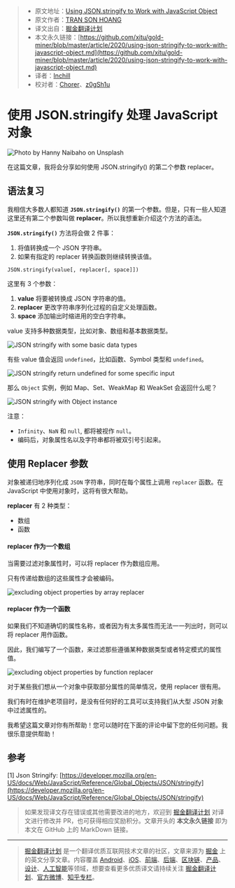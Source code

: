 > * 原文地址：[Using JSON.stringify to Work with JavaScript Object](https://levelup.gitconnected.com/using-json-stringify-to-work-with-javascript-object-9416c1e2c7c4)
> * 原文作者：[TRAN SON HOANG](https://medium.com/@transonhoang)
> * 译文出自：[掘金翻译计划](https://github.com/xitu/gold-miner)
> * 本文永久链接：[https://github.com/xitu/gold-miner/blob/master/article/2020/using-json-stringify-to-work-with-javascript-object.md](https://github.com/xitu/gold-miner/blob/master/article/2020/using-json-stringify-to-work-with-javascript-object.md)
> * 译者：[Inchill](https://github.com/Inchill)
> * 校对者：[Chorer](https://github.com/Chorer)、[z0gSh1u](https://github.com/z0gSh1u)

# 使用 JSON.stringify 处理 JavaScript 对象

![Photo by [Hanny Naibaho](https://unsplash.com/@hannynaibaho?utm_source=unsplash&utm_medium=referral&utm_content=creditCopyText) on [Unsplash](https://unsplash.com/s/photos/coffee?utm_source=unsplash&utm_medium=referral&utm_content=creditCopyText)](https://cdn-images-1.medium.com/max/9282/1*Kiz9V-noKpoSaIAdYyzWNA.jpeg)

在这篇文章，我将会分享如何使用 JSON.stringify() 的第二个参数 replacer。

## 语法复习

我相信大多数人都知道 **`JSON.stringify()`** 的第一个参数。但是，只有一些人知道这里还有第二个参数叫做 **replacer**。所以我想重新介绍这个方法的语法。

**`JSON.stringify()`** 方法将会做 2 件事：

1. 将值转换成一个 JSON 字符串。
2. 如果有指定的 replacer 转换函数则继续转换该值。

```
JSON.stringify(value[, replacer[, space]])
```

这里有 3 个参数：

1. **value**
将要被转换成 JSON 字符串的值。
2. **replacer**
更改字符串序列化过程的自定义处理函数。
3. **space**
添加输出时缩进用的空白字符串。


value 支持多种数据类型，比如对象、数组和基本数据类型。

![JSON stringify with some basic data types](https://cdn-images-1.medium.com/max/2000/1*5E21LFldSmAu59S8nuxEjQ.png)

有些 value 值会返回 `undefined`，比如函数、Symbol 类型和 `undefined`。

![JSON stringify return undefined for some specific input](https://cdn-images-1.medium.com/max/2000/1*rouzCb86i62XKCX4Ucy_9g.png)

那么 `Object` 实例，例如 Map、Set、WeakMap 和 WeakSet 会返回什么呢？

![JSON stringify with Object instance](https://cdn-images-1.medium.com/max/2000/1*zmsGDy7_pc_4bs2YSBfofw.png)

注意：

* `Infinity`、`NaN` 和 `null`, 都将被视作 `null`。
* 编码后，对象属性名以及字符串都将被双引号引起来。

## 使用 Replacer 参数

对象被递归地序列化成 `JSON` 字符串，同时在每个属性上调用 `replacer` 函数。在 JavaScript 中使用对象时，这将有很大帮助。

**replacer** 有 2 种类型：

* 数组
* 函数

#### replacer 作为一个数组

当需要过滤对象属性时，可以将 replacer 作为数组应用。

只有传递给数组的这些属性才会被编码。

![excluding object properties by array replacer](https://cdn-images-1.medium.com/max/2000/1*9z346wFbRjwhSoKyjKkJHA.png)

#### replacer 作为一个函数

如果我们不知道确切的属性名称，或者因为有太多属性而无法一一列出时，则可以将 replacer 用作函数。

因此，我们编写了一个函数，来过滤那些遵循某种数据类型或者特定模式的属性值。

![excluding object properties by function replacer](https://cdn-images-1.medium.com/max/2000/1*u3xjA0lr8z8doKYIz9JxwQ.png)

对于某些我们想从一个对象中获取部分属性的简单情况，使用 replacer 很有用。

我们有时在维护老项目时，是没有任何好的工具可以支持我们从大型 JSON 对象中过滤属性的。

我希望这篇文章对你有所帮助！您可以随时在下面的评论中留下您的任何问题。我很乐意提供帮助！

## 参考

[1] Json Stringify: [https://developer.mozilla.org/en-US/docs/Web/JavaScript/Reference/Global_Objects/JSON/stringify](https://developer.mozilla.org/en-US/docs/Web/JavaScript/Reference/Global_Objects/JSON/stringify)

> 如果发现译文存在错误或其他需要改进的地方，欢迎到 [掘金翻译计划](https://github.com/xitu/gold-miner) 对译文进行修改并 PR，也可获得相应奖励积分。文章开头的 **本文永久链接** 即为本文在 GitHub 上的 MarkDown 链接。

---

> [掘金翻译计划](https://github.com/xitu/gold-miner) 是一个翻译优质互联网技术文章的社区，文章来源为 [掘金](https://juejin.im) 上的英文分享文章。内容覆盖 [Android](https://github.com/xitu/gold-miner#android)、[iOS](https://github.com/xitu/gold-miner#ios)、[前端](https://github.com/xitu/gold-miner#前端)、[后端](https://github.com/xitu/gold-miner#后端)、[区块链](https://github.com/xitu/gold-miner#区块链)、[产品](https://github.com/xitu/gold-miner#产品)、[设计](https://github.com/xitu/gold-miner#设计)、[人工智能](https://github.com/xitu/gold-miner#人工智能)等领域，想要查看更多优质译文请持续关注 [掘金翻译计划](https://github.com/xitu/gold-miner)、[官方微博](http://weibo.com/juejinfanyi)、[知乎专栏](https://zhuanlan.zhihu.com/juejinfanyi)。

